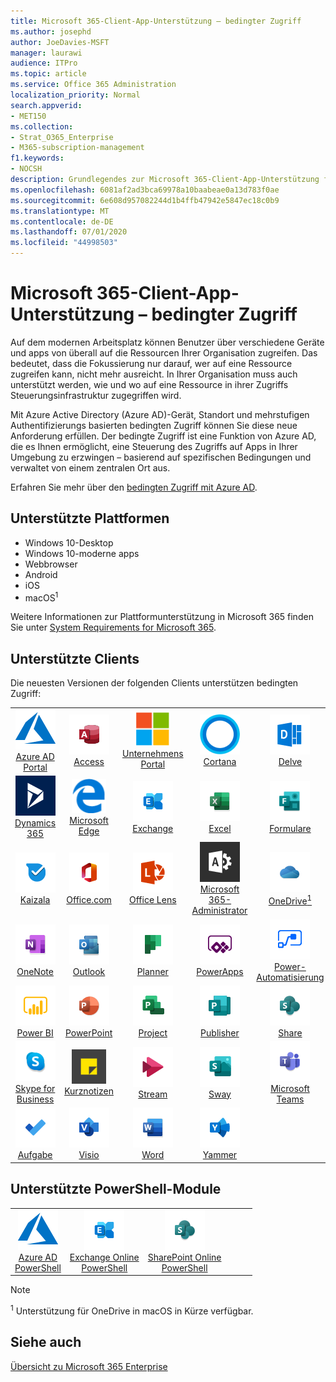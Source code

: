```yaml
---
title: Microsoft 365-Client-App-Unterstützung – bedingter Zugriff
ms.author: josephd
author: JoeDavies-MSFT
manager: laurawi
audience: ITPro
ms.topic: article
ms.service: Office 365 Administration
localization_priority: Normal
search.appverid:
- MET150
ms.collection:
- Strat_O365_Enterprise
- M365-subscription-management
f1.keywords:
- NOCSH
description: Grundlegendes zur Microsoft 365-Client-App-Unterstützung für bedingten Zugriff
ms.openlocfilehash: 6081af2ad3bca69978a10baabeae0a13d783f0ae
ms.sourcegitcommit: 6e608d957082244d1b4ffb47942e5847ec18c0b9
ms.translationtype: MT
ms.contentlocale: de-DE
ms.lasthandoff: 07/01/2020
ms.locfileid: "44998503"
---
```

# <a name="microsoft-365-client-app-support--conditional-access"></a>Microsoft 365-Client-App-Unterstützung – bedingter Zugriff

Auf dem modernen Arbeitsplatz können Benutzer über verschiedene Geräte und apps von überall auf die Ressourcen Ihrer Organisation zugreifen. Das bedeutet, dass die Fokussierung nur darauf, wer auf eine Ressource zugreifen kann, nicht mehr ausreicht. In Ihrer Organisation muss auch unterstützt werden, wie und wo auf eine Ressource in ihrer Zugriffs Steuerungsinfrastruktur zugegriffen wird.

Mit Azure Active Directory (Azure AD)-Gerät, Standort und mehrstufigen Authentifizierungs basierten bedingten Zugriff können Sie diese neue Anforderung erfüllen. Der bedingte Zugriff ist eine Funktion von Azure AD, die es Ihnen ermöglicht, eine Steuerung des Zugriffs auf Apps in Ihrer Umgebung zu erzwingen – basierend auf spezifischen Bedingungen und verwaltet von einem zentralen Ort aus.

Erfahren Sie mehr über den [bedingten Zugriff mit Azure AD](https://docs.microsoft.com/azure/active-directory/conditional-access/).

## <a name="supported-platforms"></a>Unterstützte Plattformen

 - Windows 10-Desktop
 - Windows 10-moderne apps
 - Webbrowser
 - Android
 - iOS
 - macOS<sup>1</sup>

Weitere Informationen zur Plattformunterstützung in Microsoft 365 finden Sie unter [System Requirements for Microsoft 365](https://products.office.com/office-system-requirements).

## <a name="supported-clients"></a>Unterstützte Clients

Die neuesten Versionen der folgenden Clients unterstützen bedingten Zugriff:

| | | | | | |
|:---:|:---:|:---:|:---:|:---:|:---:|
| ![Azure-Symbol](media/o365-azure-64x64.png) <br> [Azure AD <br> Portal](https://azure.microsoft.com/features/azure-portal/) | ![Access-Symbol](media/o365-access-64x64.png) <br> [Access](https://products.office.com/access) | ![Symbol des Unternehmensportals](media/o365-microsoft-64x64.png) <br> [Unternehmens <br> Portal](https://docs.microsoft.com/intune-user-help/sign-in-to-the-company-portal)  | ![Cortana-Symbol](media/o365-cortana-64x64.png) <br> [Cortana](https://www.microsoft.com/cortana) | ![Vertiefen (Symbol)](media/o365-delve-64x64.png) <br> [Delve](https://products.office.com/business/intelligent-search) 
| ![Dynamics 365-Symbol](media/o365-dynamics365-64x64.png) <br> [Dynamics 365](https://dynamics.microsoft.com) | ![Edge-Symbol](media/o365-edge-64x64.png) <br> [Microsoft Edge](https://www.microsoft.com/windows/microsoft-edge) | ![Exchange-Symbol](media/o365-exchange-64x64.png) <br> [Exchange](https://products.office.com/exchange/exchange-online) | ![Excel-Symbol](media/o365-excel-64x64.png) <br> [Excel](https://products.office.com/excel) | ![Symbol "Formulare"](media/o365-forms-64x64.png) <br> [Formulare](https://flow.microsoft.com/connectors/shared_microsoftforms/microsoft-forms/) 
| ![Kaizala-Symbol](media/o365-kaizala-64x64.png) <br> [Kaizala](https://products.office.com/en/business/microsoft-kaizala) | ![Office.com-Symbol](media/o365-office-64x64.png) <br> [Office.com](https://www.office.com/) | ![Linsen Symbol](media/o365-lens-64x64.png) <br> [Office Lens](https://www.microsoft.com/p/office-lens/9wzdncrfj3t8?activetab=pivot%3Aoverviewtab) | ![Office 365 Administrator Symbol](media/o365-o365admin-64x64.png) <br> [Microsoft 365- <br> Administrator](https://products.office.com/business/manage-office-365-admin-app) | ![OneDrive für Unternehmen Symbol](media/o365-OneDrive-64x64.png) <br> [OneDrive<sup>1</sup>](https://products.office.com/onedrive-for-business/online-cloud-storage) 
| ![OneNote-Symbol](media/o365-OneNote-64x64.png) <br> [OneNote](https://products.office.com/onenote) | ![Outlook-Symbol](media/o365-outlook-64x64.png) <br> [Outlook](https://products.office.com/outlook) | ![Planner-Symbol](media/o365-planner-64x64.png) <br> [Planner](https://products.office.com/business/task-management-software) | ![PowerApps-Symbol](media/o365-powerapps-64x64.png) <br> [PowerApps](https://powerapps.microsoft.com) | ![Power-Automatisierungs Symbol](media/o365-flow-64x64.png) <br> [Power- <br> Automatisierung](https://flow.microsoft.com)
| ![PowerBI-Symbol](media/o365-powerbi-64x64.png) <br> [Power BI](https://powerbi.microsoft.com) | ![PowerPoint-Symbol](media/o365-powerpoint-64x64.png) <br> [PowerPoint](https://products.office.com/powerpoint) | ![Project-Symbol](media/o365-project-64x64.png) <br> [Project](https://products.office.com/project) | ![Publisher-Symbol](media/o365-publisher-64x64.png) <br> [Publisher](https://products.office.com/publisher) | ![SharePoint-Symbol](media/o365-sharepoint-64x64.png) <br> [Share](https://products.office.com/sharepoint) 
| ![Skype for Business-Symbol](media/o365-skypeforbusiness-64x64.png) <br> [Skype for <br> Business](https://www.skype.com/business/) | ![Symbol für Notizen](media/o365-stickynotes-64x64.png) <br> [Kurznotizen](https://www.microsoft.com/p/microsoft-sticky-notes/9nblggh4qghw) | ![Stream-Symbol](media/o365-stream-64x64.png) <br> [Stream](https://stream.microsoft.com) | ![Sway-Symbol](media/o365-sway-64x64.png) <br> [Sway](https://sway.com) | ![Teams-Symbol](media/o365-teams-64x64.png) <br> [Microsoft Teams](https://products.office.com/microsoft-teams/group-chat-software) 
| ![To-do-Symbol](media/o365-todo-64x64.png) <br> [Aufgabe](https://todo.microsoft.com) | ![Visio-Symbol](media/o365-visio-64x64.png) <br> [Visio](https://products.office.com/visio/flowchart-software) | ![Word-Symbol](media/o365-word-64x64.png) <br> [Word](https://products.office.com/word) | ![Yammer-Symbol](media/o365-yammer-64x64.png) <br> [Yammer](https://products.office.com/yammer/yammer-overview)

## <a name="supported-powershell-modules"></a>Unterstützte PowerShell-Module

| | | | | | |
|:---:|:---:|:---:|:---:|:---:|:---:|
| ![Azure-Symbol](media/o365-azure-64x64.png) <br> [Azure AD <br> PowerShell](https://docs.microsoft.com/powershell/azure/active-directory/overview?view=azureadps-2.0) | ![Exchange-Symbol](media/o365-exchange-64x64.png) <br> [Exchange Online <br> PowerShell](https://docs.microsoft.com/powershell/exchange/exchange-online/exchange-online-powershell?view=exchange-ps) | ![SharePoint-Symbol](media/o365-sharepoint-64x64.png) <br> [SharePoint Online <br> PowerShell](https://docs.microsoft.com/powershell/sharepoint/sharepoint-online/connect-sharepoint-online)

> [!NOTE]
> <sup>1</sup> Unterstützung für OneDrive in macOS in Kürze verfügbar.

## <a name="see-also"></a>Siehe auch

[Übersicht zu Microsoft 365 Enterprise](https://docs.microsoft.com/microsoft-365/enterprise/microsoft-365-overview)
